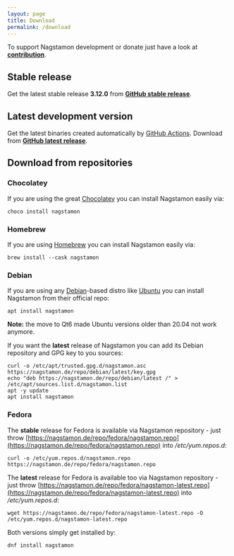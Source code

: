 ```yaml
---
layout: page
title: Download
permalink: /download
---
```


To support Nagstamon development or donate just have a look at **[contribution](/contribution)**.

## Stable release

Get the latest stable release **3.12.0** from **[GitHub stable release](https://github.com/HenriWahl/Nagstamon/releases/tag/v3.12.0)**.

## Latest development version

Get the latest binaries created automatically by [GitHub Actions](https://github.com/features/actions). Download from **[GitHub latest release](https://github.com/HenriWahl/Nagstamon/releases/tag/latest)**.

## Download from repositories

### Chocolatey

If you are using the great [Chocolatey](https://chocolatey.org) you can install Nagstamon easily via:

```terminal
choco install nagstamon
```

### Homebrew

If you are using [Homebrew](https://brew.sh) you can install Nagstamon easily via:

```terminal
brew install --cask nagstamon
```

### Debian

If you are using any [Debian](https://www.debian.org)-based distro like [Ubuntu](https://www.ubuntu.com) you can install Nagstamon from their official repo:

```terminal
apt install nagstamon
```

**Note:** the move to Qt6 made Ubuntu versions older than 20.04 not work anymore.

If you want the **latest** release of Nagstamon you can add its Debian repository and GPG key to you sources:

```terminal
curl -o /etc/apt/trusted.gpg.d/nagstamon.asc https://nagstamon.de/repo/debian/latest/key.gpg
echo "deb https://nagstamon.de/repo/debian/latest /" > /etc/apt/sources.list.d/nagstamon.list
apt -y update
apt install nagstamon
```

### Fedora

The **stable** release for Fedora is available via Nagstamon repository - just throw [https://nagstamon.de/repo/fedora/nagstamon.repo](https://nagstamon.de/repo/fedora/nagstamon.repo) into _/etc/yum.repos.d_:

```terminal
curl -o /etc/yum.repos.d/nagstamon.repo https://nagstamon.de/repo/fedora/nagstamon.repo
```

The **latest** release for Fedora is available too via Nagstamon repository - just throw [https://nagstamon.de/repo/fedora/nagstamon-latest.repo](https://nagstamon.de/repo/fedora/nagstamon-latest.repo) into _/etc/yum.repos.d_:

```terminal
wget https://nagstamon.de/repo/fedora/nagstamon-latest.repo -O /etc/yum.repos.d/nagstamon-latest.repo
```

Both versions simply get installed by:

```terminal
dnf install nagstamon
```

